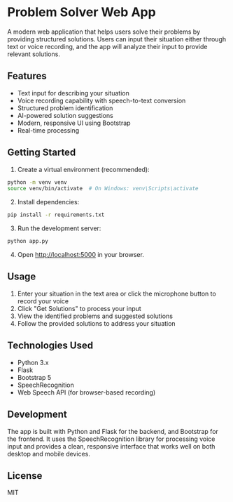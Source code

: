 # Problem Solver Web App

A modern web application that helps users solve their problems by providing structured solutions. Users can input their situation either through text or voice recording, and the app will analyze their input to provide relevant solutions.

## Features

- Text input for describing your situation
- Voice recording capability with speech-to-text conversion
- Structured problem identification
- AI-powered solution suggestions
- Modern, responsive UI using Bootstrap
- Real-time processing

## Getting Started

1. Create a virtual environment (recommended):
```bash
python -m venv venv
source venv/bin/activate  # On Windows: venv\Scripts\activate
```

2. Install dependencies:
```bash
pip install -r requirements.txt
```

3. Run the development server:
```bash
python app.py
```

4. Open [http://localhost:5000](http://localhost:5000) in your browser.

## Usage

1. Enter your situation in the text area or click the microphone button to record your voice
2. Click "Get Solutions" to process your input
3. View the identified problems and suggested solutions
4. Follow the provided solutions to address your situation

## Technologies Used

- Python 3.x
- Flask
- Bootstrap 5
- SpeechRecognition
- Web Speech API (for browser-based recording)

## Development

The app is built with Python and Flask for the backend, and Bootstrap for the frontend. It uses the SpeechRecognition library for processing voice input and provides a clean, responsive interface that works well on both desktop and mobile devices.

## License

MIT 